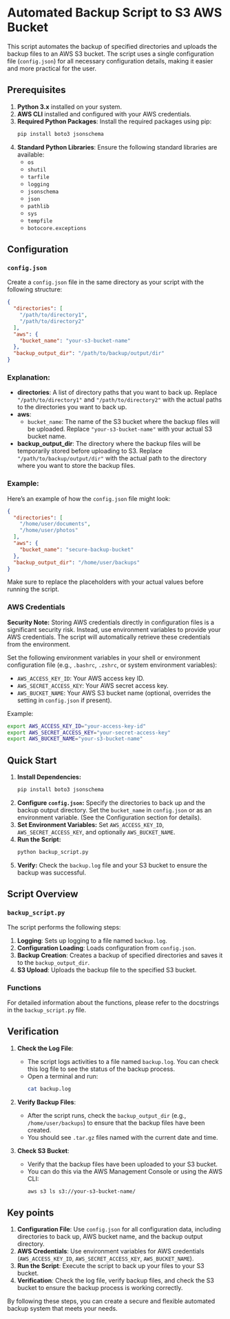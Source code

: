 # Automated Backup Script to S3 AWS Bucket

This script automates the backup of specified directories and uploads the backup files to an AWS S3 bucket. The script uses a single configuration file (`config.json`) for all necessary configuration details, making it easier and more practical for the user.

## Prerequisites

1. **Python 3.x** installed on your system.
2. **AWS CLI** installed and configured with your AWS credentials.
3. **Required Python Packages**: Install the required packages using pip:
   ```bash
   pip install boto3 jsonschema
   ```
4. **Standard Python Libraries**: Ensure the following standard libraries are available:
   - `os`
   - `shutil`
   - `tarfile`
   - `logging`
   - `jsonschema`
   - `json`
   - `pathlib`
   - `sys`
   - `tempfile`
   - `botocore.exceptions`

## Configuration

### `config.json`

Create a `config.json` file in the same directory as your script with the following structure:

```json
{
  "directories": [
    "/path/to/directory1",
    "/path/to/directory2"
  ],
  "aws": {
    "bucket_name": "your-s3-bucket-name"
  },
  "backup_output_dir": "/path/to/backup/output/dir"
}
```

### Explanation:

- **directories**: A list of directory paths that you want to back up. Replace `"/path/to/directory1"` and `"/path/to/directory2"` with the actual paths to the directories you want to back up.
- **aws**:
  - `bucket_name`: The name of the S3 bucket where the backup files will be uploaded. Replace `"your-s3-bucket-name"` with your actual S3 bucket name.
- **backup_output_dir**: The directory where the backup files will be temporarily stored before uploading to S3. Replace `"/path/to/backup/output/dir"` with the actual path to the directory where you want to store the backup files.

### Example:

Here’s an example of how the `config.json` file might look:

```json
{
  "directories": [
    "/home/user/documents",
    "/home/user/photos"
  ],
  "aws": {
    "bucket_name": "secure-backup-bucket"
  },
  "backup_output_dir": "/home/user/backups"
}
```

Make sure to replace the placeholders with your actual values before running the script.

### AWS Credentials

**Security Note:** Storing AWS credentials directly in configuration files is a significant security risk. Instead, use environment variables to provide your AWS credentials. The script will automatically retrieve these credentials from the environment.

Set the following environment variables in your shell or environment configuration file (e.g., `.bashrc`, `.zshrc`, or system environment variables):

- `AWS_ACCESS_KEY_ID`: Your AWS access key ID.
- `AWS_SECRET_ACCESS_KEY`: Your AWS secret access key.
- `AWS_BUCKET_NAME`: Your AWS S3 bucket name (optional, overrides the setting in `config.json` if present).

Example:

```bash
export AWS_ACCESS_KEY_ID="your-access-key-id"
export AWS_SECRET_ACCESS_KEY="your-secret-access-key"
export AWS_BUCKET_NAME="your-s3-bucket-name"
```

## Quick Start

1. **Install Dependencies:**
   ```bash
   pip install boto3 jsonschema
   ```
2. **Configure `config.json`:**
   Specify the directories to back up and the backup output directory. Set the `bucket_name` in `config.json` or as an environment variable. (See the Configuration section for details).
3. **Set Environment Variables:**
   Set `AWS_ACCESS_KEY_ID`, `AWS_SECRET_ACCESS_KEY`, and optionally `AWS_BUCKET_NAME`.
4. **Run the Script:**
   ```bash
   python backup_script.py
   ```
5. **Verify:**
   Check the `backup.log` file and your S3 bucket to ensure the backup was successful.

## Script Overview

### `backup_script.py`

The script performs the following steps:

1. **Logging**: Sets up logging to a file named `backup.log`.
2. **Configuration Loading**: Loads configuration from `config.json`.
3. **Backup Creation**: Creates a backup of specified directories and saves it to the `backup_output_dir`.
4. **S3 Upload**: Uploads the backup file to the specified S3 bucket.

### Functions

For detailed information about the functions, please refer to the docstrings in the `backup_script.py` file.

## Verification

1. **Check the Log File**:
   - The script logs activities to a file named `backup.log`. You can check this log file to see the status of the backup process.
   - Open a terminal and run:
     ```bash
     cat backup.log
     ```

2. **Verify Backup Files**:
   - After the script runs, check the `backup_output_dir` (e.g., `/home/user/backups`) to ensure that the backup files have been created.
   - You should see `.tar.gz` files named with the current date and time.

3. **Check S3 Bucket**:
   - Verify that the backup files have been uploaded to your S3 bucket.
   - You can do this via the AWS Management Console or using the AWS CLI:
     ```bash
     aws s3 ls s3://your-s3-bucket-name/
     ```

## Key points

1. **Configuration File**: Use `config.json` for all configuration data, including directories to back up, AWS bucket name, and the backup output directory.
2. **AWS Credentials**: Use environment variables for AWS credentials (`AWS_ACCESS_KEY_ID`, `AWS_SECRET_ACCESS_KEY`, `AWS_BUCKET_NAME`).
3. **Run the Script**: Execute the script to back up your files to your S3 bucket.
4. **Verification**: Check the log file, verify backup files, and check the S3 bucket to ensure the backup process is working correctly.

By following these steps, you can create a secure and flexible automated backup system that meets your needs.
